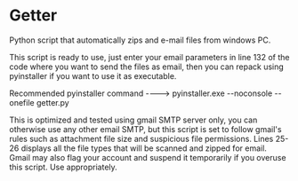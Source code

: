 # Getter
Python script that automatically zips and e-mail files from windows PC.

This script is ready to use, just enter your email parameters in line 132 of the code where you want to send the files as email, then you can repack using pyinstaller if you want to use it as executable.

Recommended pyinstaller command ----> pyinstaller.exe --noconsole --onefile getter.py

This is optimized and tested using gmail SMTP server only, you can otherwise use any other email SMTP, but this script is set to follow gmail's rules such as attachment file size and suspicious file permissions.  Lines 25-26 displays all the file types that will be scanned and zipped for email. Gmail may also flag your account and suspend it temporarily if you overuse this script. Use appropriately.
